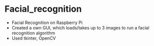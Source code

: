 # Facial_recognition
- Facial Recognition on Raspberry Pi
- Created a own GUI, which loads/takes up to 3 images to run a facial recognition algorithm
- Used tkinter, OpenCV
